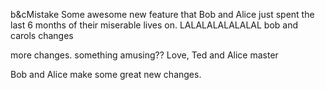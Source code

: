 b&cMistake
Some awesome new feature that Bob and Alice just spent the last 6 months of their miserable lives on. LALALALALALALAL
bob and carols changes


more changes. something amusing?? Love, Ted and Alice
master


Bob and Alice make some great new changes.